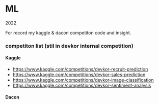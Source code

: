 # ML
2022

For record my kaggle & dacon competiton code and insight.

### competiton list (stil in devkor internal competition)

#### Kaggle
- https://www.kaggle.com/competitions/devkor-recruit-prediction
- https://www.kaggle.com/competitions/devkor-sales-prediction
- https://www.kaggle.com/competitions/devkor-image-classification
- https://www.kaggle.com/competitions/devkor-sentiment-analysis

#### Dacon
